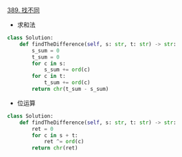 [389. 找不同](https://leetcode-cn.com/problems/find-the-difference/)

- 求和法

```python
class Solution:
    def findTheDifference(self, s: str, t: str) -> str:
        s_sum = 0
        t_sum = 0
        for c in s:
            s_sum += ord(c)
        for c in t:
            t_sum += ord(c)
        return chr(t_sum - s_sum)
```

- 位运算

```python
class Solution:
    def findTheDifference(self, s: str, t: str) -> str:
        ret = 0
        for c in s + t:
            ret ^= ord(c)
        return chr(ret)
```